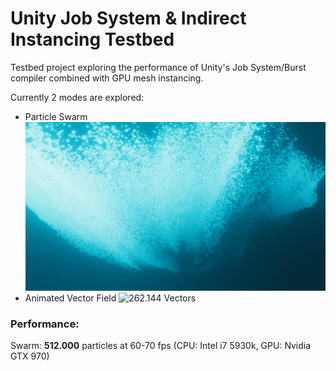 # Unity Job System & Indirect Instancing Testbed
Testbed project exploring the performance of Unity's Job System/Burst compiler combined with GPU mesh instancing.

Currently 2 modes are explored:
* Particle Swarm
![512.000 Particles](Recordings/gif_animation_007.gif?raw=true "512.000 Particles")
* Animated Vector Field
![262.144 Vectors](Recordings/gif_animation_009.gif?raw=true "262.144 Vectors")

### Performance:
Swarm: **512.000** particles at 60-70 fps (CPU: Intel i7 5930k, GPU: Nvidia GTX 970)
